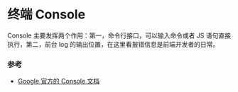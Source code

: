 # 终端 Console


Console 主要发挥两个作用：第一，命令行接口，可以输入命令或者 JS 语句直接执行，第二，前台 log 的输出位置，在这里看报错信息是前端开发者的日常。

### 参考

- [Google 官方的 Console 文档](https://developers.google.com/web/tools/chrome-devtools/debug/console/)
